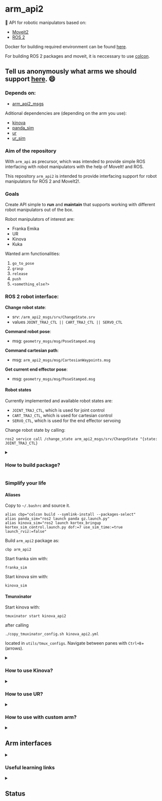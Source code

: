 # arm_api2

:mechanical_arm: API for robotic manipulators based on: 
* [Moveit2](https://moveit.picknik.ai/main/index.html)
* [ROS 2](https://docs.ros.org/en/humble/index.html)

Docker for building required environment can be found [here](https://github.com/CroboticSolutions/docker_files/tree/master/ros2/humble/kinova). 

For building ROS 2 packages and moveit, it is neccessary to use [colcon](https://colcon.readthedocs.io/en/released/user/quick-start.html). 

## Tell us anonymously what arms we should support [here](https://forms.gle/d1fdfAbwZunDUcSi9). :smile:

### Depends on: 
- [arm_api2_msgs](https://github.com/CroboticSolutions/arm_api2_msgs)

Aditional dependencies are (depending on the arm you use): 
- [kinova](https://github.com/CroboticSolutions/ros2_kortex)
- [panda_sim](https://github.com/AndrejOrsula/panda_ign_moveit2)
- [ur](https://github.com/UniversalRobots/Universal_Robots_ROS2_Driver) 
- [ur_sim](https://github.com/CroboticSolutions/Universal_Robots_ROS2_GZ_Simulation) 

### Aim of the repository

With `arm_api` as precursor, which was intended to provide simple ROS interfacing with 
robot manipulators with the help of MoveIt! and ROS. 

This repository `arm_api2` is intended to provide interfacing support for robot manipulators for ROS 2 and MoveIt2!. 

### Goals 

Create API simple to **run** and **maintain** that supports working with different 
robot manipulators out of the box. 

Robot manipulators of interest are: 
* Franka Emika
* UR 
* Kinova 
* Kuka 

Wanted arm functionalities: 
1. `go_to_pose`
2. `grasp` 
3. `release` 
4. `push`
5. `<something_else?>`

### ROS 2 robot interface: 

**Change robot state**: 
- srv: `/arm_api2_msgs/srv/ChangeState.srv`
- values `JOINT_TRAJ_CTL || CART_TRAJ_CTL || SERVO_CTL`

**Command robot pose**: 
- msg: `geometry_msgs/msg/PoseStamped.msg`

**Command cartesian path**:   
- msg: `arm_api2_msgs/msg/CartesianWaypoints.msg`

**Get current end effector pose**: 
- msg: `geometry_msgs/msg/PoseStamped.msg`

#### Robot states

Currently implemented and available robot states are: 
- `JOINT_TRAJ_CTL`, which is used for joint control 
- `CART_TRAJ_CTL`, which is used for cartesian control 
- `SERVO_CTL`, which is used for the end effector servoing

Change robot state by calling: 

```
ros2 service call /change_state arm_api2_msgs/srv/ChangeState "{state: JOINT_TRAJ_CTL}
```


<details>
<summary><h3>How to build package?</h3></summary>

### Build:

Build in ROS 2 workspace. 
Build just one package with: 
```
colcon build --packages-select arm_api2
```

Build with the compile commands (enable autocomplete): 
```
colcon build --symlink-install --cmake-args -DCMAKE_EXPORT_COMPILE_COMMANDS=ON
```

Building with `--symlink-install` causes it to fail often because of already built ROS 2 packages, you can run: 
```
colcon build --symlink-install --cmake-args -DCMAKE_EXPORT_COMPILE_COMMANDS=ON --continue-on-error
```

Full verbose build command: 
```
colcon build --symlink-install --packages-select moveit2_tutorials --cmake-args -DCMAKE_EXPORT_COMPILE_COMMANDS=ON -DCMAKE_VERBOSE_MAKEFILE=ON
```
</details>

### Simplify your life

#### Aliases
Copy to `~/.bashrc` and source it. 

```
alias cbp="colcon build --symlink-install --packages-select" 
alias panda_sim="ros2 launch panda gz.launch.py"
alias kinova_sim="ros2 launch kortex_bringup kortex_sim_control.launch.py dof:=7 use_sim_time:=true launch_rviz:=false" 

```

Build `arm_api2` package as: 

```
cbp arm_api2
``` 

Start franka sim with: 

```
franka_sim
```

Start kinova sim with: 

```
kinova_sim
```

#### Tmunxinator 

Start kinova with: 
```
tmuxinator start kinova_api2
```

after calling 
```
./copy_tmuxinator_config.sh kinova_api2.yml
```
located in `utils/tmux_configs`. Navigate between 
panes with `Ctrl+B`+(arrows). 


<details>
<summary><h3>How to use Kinova?</summary>

You can run kinova in simulation by executing following commands: 
```
ros2 launch kortex_bringup kortex_sim_control.launch.py dof:=7 use_sim_time:=true launch_rviz:=false
```
or 
```
kinova_sim
```
if alias has been added. 

After that run `move_group` node as follows: 
```
ros2 launch kinova_gen3_7dof_robotiq_2f_85_moveit_config sim.launch.py
```

After that run `arm_api2` `moveit2_iface` node as follows: 
```
ros2 launch arm_api2 moveit2_iface.launch.py 
```

#### Kinova

How to setup real kinova [here](https://git.initrobots.ca/amercader/kinova-kortex-installation). 


</details>

<details>
<summary><h3>How to use UR?</summary>

### How to use? 
You can run UR in simulation by executing following commands: 
```
ros2 launch ur_simulation_gz ur_sim_control.launch.py ur_type:="ur10"
```
or 
```
ur_sim
```
if alias has been added. 

After that run `move_group` node as follows: 
```
ros2 launch ur_moveit_config ur_moveit.launch.py ur_type:="ur10" use_sim_time:=true
```

After that run `arm_api2` `moveit2_iface` node as follows: 
```
ros2 launch arm_api2 moveit2_iface.launch.py
```

but make sure to setup `robot` parameter to `ur`. 

#### How to setup? 

First run: 
```
sudo apt-get install ros-humble-ur
```

After that, in your ROS 2 workspace clone: 
* [ur_gz_sim](https://github.com/CroboticSolutions/Universal_Robots_ROS2_GZ_Simulation/tree/humble)  
* [ur_ros2_driver](https://github.com/CroboticSolutions/Universal_Robots_ROS2_Driver/tree/humble)  
and build your workspace. Source it, and you're good to go. 

Note, those are forks of the official UR repositories on the `humble` branch, 
with [slight changes](https://github.com/CroboticSolutions/Universal_Robots_ROS2_Driver/commit/3ad47d7afaf99eeb1f69c6bb23bbdcccce12c4f5) to the `launch` files. 
</details>


<details>
<summary><h3>How to use with custom arm?</summary>

In order to use this package with custom arm, you need to do following: 

1.  Create moveit_package for your arm using `moveit_setup_assistant`. 
Tutorial on how to use it can be be found [here](https://moveit.picknik.ai/main/doc/examples/setup_assistant/setup_assistant_tutorial.html). 
Output of the `moveit_setup_assistant` is `<custom_arm>_moveit_config` package. 

2. Create config files: 

a) Create `<custom_arm>_config.yaml` and `<custom_arm>_servo_config.yaml` in the config folder. 
b) Modify `moveit2_iface.launch.py` script by setting correct `robot` argument to the `<custom_arm>` value. 

3. Setup robot launch file: 

In order to be able to use `<custom_arm>` please make sure that you set following parameters to true when launching 
`moveit_group` node (generated by moveit_setup_assistant): 
```
    publish_robot_description_semantic = {"publish_robot_description_semantic": True}
    publish_robot_description = {"publish_robot_description": True}
    publish_robot_description_kinematics = {"publish_robot_description_kinematics": True} 

```
as shown [here](https://github.com/CroboticSolutions/ros2_kortex/blob/main/kortex_moveit_config/kinova_gen3_7dof_robotiq_2f_85_moveit_config/launch/sim.launch.py). 

4. Launch: 

a) Launch your robot (see examples on kinova, UR or Franka) - `move_group` node
b) Launch `moveit2_iface.launch.py` with correct `robot` param. 
</details>

<details>
<summary><h2> Arm interfaces </h2></summary>

* [franka_ros2](https://support.franka.de/docs/franka_ros2.html)
* [kinova_ros2](https://github.com/Kinovarobotics/ros2_kortex)
* [UR_ros2](https://github.com/UniversalRobots/Universal_Robots_ROS2_Driver)
</details>

<details> 
<summary><h3> Useful learning links</h3></summary>

- [Declare variables as const](https://www.cppstories.com/2016/12/please-declare-your-variables-as-const/)
- [Complicated variable initialization](https://www.cppstories.com/2016/11/iife-for-complex-initialization/)
- [C++ good practices](https://ctu-mrs.github.io/docs/introduction/c_to_cpp.html)
- [MoveIt2! C++ iface](https://moveit.picknik.ai/main/doc/examples/move_group_interface/move_group_interface_tutorial.html)
- [How to setup VSCode](https://picknik.ai/vscode/docker/ros2/2024/01/23/ROS2-and-VSCode.html)
- [First Cpp node for ROS 2](https://turtlebot.github.io/turtlebot4-user-manual/tutorials/first_node_cpp.html) 
- [Composition of ROS nodes](https://answers.ros.org/question/316870/ros2-composition-and-node-names-with-launch-files/)
- [planning_scene](https://github.com/moveit/moveit2_tutorials/blob/main/doc/examples/planning_scene/src/planning_scene_tutorial.cpp)
- [custom moveit ns](https://github.com/moveit/moveit2/issues/2415)
- [publish robot_description](https://github.com/moveit/moveit2_tutorials/issues/525)
- [joint state clock not in sync](https://answers.ros.org/question/417209/how-to-extract-position-of-the-gripper-in-ros2moveit2/)
- [issue for initializing MGI](https://github.com/moveit/moveit2/issues/496)

</details>


<details>
<summary><h2>Status</h2></summary>

### TODO: 
- [ ] Test with real robot manipulator
- [ ] Create standardized joystick class [full]
- [ ] Discuss potential SW patterns that can be used
- [ ] Update and fix documentation
- [ ] Add full cartesian following 
- [ ] Add roll, pitch, yaw and quaternion conversion 
- [ ] Decouple moveit2_iface.cpp and utils.cpp (contains all utils scripts)
- [ ] Create table of supported robot manipulators 
</details>
